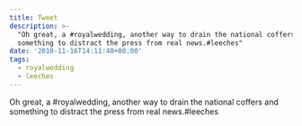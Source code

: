 ```yaml
---
title: Tweet
description: >-
  "Oh great, a #royalwedding, another way to drain the national coffers and
  something to distract the press from real news.#leeches"
date: '2010-11-16T14:11:40+00:00'
tags:
  - royalwedding
  - leeches
---
```

Oh great, a #royalwedding, another way to drain the national coffers and something to distract the press from real news.#leeches
